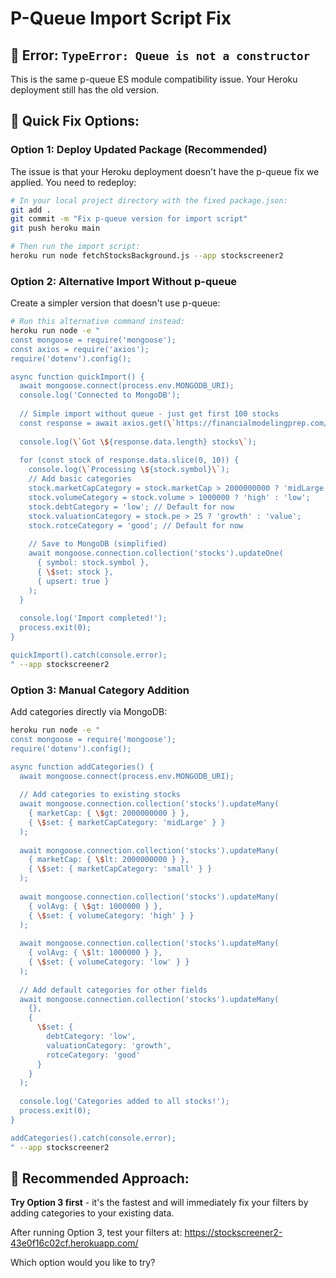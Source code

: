 # P-Queue Import Script Fix

## 🚨 **Error:** `TypeError: Queue is not a constructor`

This is the same p-queue ES module compatibility issue. Your Heroku deployment still has the old version.

## 🚀 **Quick Fix Options:**

### **Option 1: Deploy Updated Package (Recommended)**

The issue is that your Heroku deployment doesn't have the p-queue fix we applied. You need to redeploy:

```bash
# In your local project directory with the fixed package.json:
git add .
git commit -m "Fix p-queue version for import script"
git push heroku main

# Then run the import script:
heroku run node fetchStocksBackground.js --app stockscreener2
```

### **Option 2: Alternative Import Without p-queue**

Create a simpler version that doesn't use p-queue:

```bash
# Run this alternative command instead:
heroku run node -e "
const mongoose = require('mongoose');
const axios = require('axios');
require('dotenv').config();

async function quickImport() {
  await mongoose.connect(process.env.MONGODB_URI);
  console.log('Connected to MongoDB');
  
  // Simple import without queue - just get first 100 stocks
  const response = await axios.get(\`https://financialmodelingprep.com/api/v3/stock-screener?marketCapMoreThan=1000000000&limit=100&apikey=\${process.env.FMP_API_KEY}\`);
  
  console.log(\`Got \${response.data.length} stocks\`);
  
  for (const stock of response.data.slice(0, 10)) {
    console.log(\`Processing \${stock.symbol}\`);
    // Add basic categories
    stock.marketCapCategory = stock.marketCap > 2000000000 ? 'midLarge' : 'small';
    stock.volumeCategory = stock.volume > 1000000 ? 'high' : 'low';
    stock.debtCategory = 'low'; // Default for now
    stock.valuationCategory = stock.pe > 25 ? 'growth' : 'value';
    stock.rotceCategory = 'good'; // Default for now
    
    // Save to MongoDB (simplified)
    await mongoose.connection.collection('stocks').updateOne(
      { symbol: stock.symbol },
      { \$set: stock },
      { upsert: true }
    );
  }
  
  console.log('Import completed!');
  process.exit(0);
}

quickImport().catch(console.error);
" --app stockscreener2
```

### **Option 3: Manual Category Addition**

Add categories directly via MongoDB:

```bash
heroku run node -e "
const mongoose = require('mongoose');
require('dotenv').config();

async function addCategories() {
  await mongoose.connect(process.env.MONGODB_URI);
  
  // Add categories to existing stocks
  await mongoose.connection.collection('stocks').updateMany(
    { marketCap: { \$gt: 2000000000 } },
    { \$set: { marketCapCategory: 'midLarge' } }
  );
  
  await mongoose.connection.collection('stocks').updateMany(
    { marketCap: { \$lt: 2000000000 } },
    { \$set: { marketCapCategory: 'small' } }
  );
  
  await mongoose.connection.collection('stocks').updateMany(
    { volAvg: { \$gt: 1000000 } },
    { \$set: { volumeCategory: 'high' } }
  );
  
  await mongoose.connection.collection('stocks').updateMany(
    { volAvg: { \$lt: 1000000 } },
    { \$set: { volumeCategory: 'low' } }
  );
  
  // Add default categories for other fields
  await mongoose.connection.collection('stocks').updateMany(
    {},
    { 
      \$set: { 
        debtCategory: 'low',
        valuationCategory: 'growth', 
        rotceCategory: 'good'
      } 
    }
  );
  
  console.log('Categories added to all stocks!');
  process.exit(0);
}

addCategories().catch(console.error);
" --app stockscreener2
```

## 🎯 **Recommended Approach:**

**Try Option 3 first** - it's the fastest and will immediately fix your filters by adding categories to your existing data.

After running Option 3, test your filters at:
https://stockscreener2-43e0f16c02cf.herokuapp.com/

Which option would you like to try?

